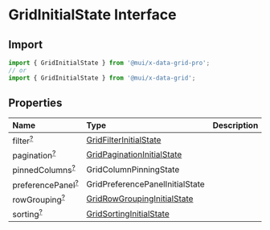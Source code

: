 # GridInitialState Interface

<p class="description"></p>

## Import

```js
import { GridInitialState } from '@mui/x-data-grid-pro';
// or
import { GridInitialState } from '@mui/x-data-grid';
```

## Properties

| Name                                                                                              | Type                                                                                                          | Description |
| :------------------------------------------------------------------------------------------------ | :------------------------------------------------------------------------------------------------------------ | :---------- |
| <span class="prop-name optional">filter<sup><abbr title="optional">?</abbr></sup></span>          | <span class="prop-type">[GridFilterInitialState](/api/data-grid/grid-filter-initial-state/)</span>            |             |
| <span class="prop-name optional">pagination<sup><abbr title="optional">?</abbr></sup></span>      | <span class="prop-type">[GridPaginationInitialState](/api/data-grid/grid-pagination-initial-state/)</span>    |             |
| <span class="prop-name optional">pinnedColumns<sup><abbr title="optional">?</abbr></sup></span>   | <span class="prop-type">GridColumnPinningState</span>                                                         |             |
| <span class="prop-name optional">preferencePanel<sup><abbr title="optional">?</abbr></sup></span> | <span class="prop-type">GridPreferencePanelInitialState</span>                                                |             |
| <span class="prop-name optional">rowGrouping<sup><abbr title="optional">?</abbr></sup></span>     | <span class="prop-type">[GridRowGroupingInitialState](/api/data-grid/grid-row-grouping-initial-state/)</span> |             |
| <span class="prop-name optional">sorting<sup><abbr title="optional">?</abbr></sup></span>         | <span class="prop-type">[GridSortingInitialState](/api/data-grid/grid-sorting-initial-state/)</span>          |             |
